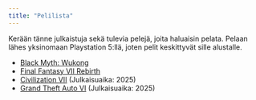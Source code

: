 ```yaml
---
title: "Pelilista"
---
```


Kerään tänne julkaistuja sekä tulevia pelejä, joita haluaisin pelata. Pelaan lähes yksinomaan Playstation 5:llä, joten pelit keskittyvät sille alustalle.

- [Black Myth: Wukong](https://www.heishenhua.com/)
- [Final Fantasy VII Rebirth](https://ffvii.square-enix-games.com/en-us/games/rebirth)
- [Civilization VII](https://civilization.2k.com/seven/) (Julkaisuaika: 2025)
- [Grand Theft Auto VI](https://www.rockstargames.com/VI) (Julkaisuaika: 2025)